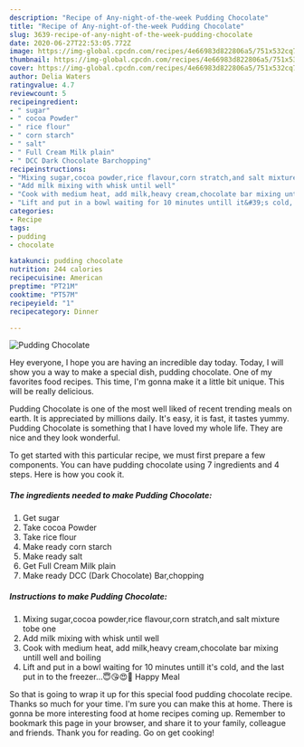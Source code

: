 ```yaml
---
description: "Recipe of Any-night-of-the-week Pudding Chocolate"
title: "Recipe of Any-night-of-the-week Pudding Chocolate"
slug: 3639-recipe-of-any-night-of-the-week-pudding-chocolate
date: 2020-06-27T22:53:05.772Z
image: https://img-global.cpcdn.com/recipes/4e66983d822806a5/751x532cq70/pudding-chocolate-recipe-main-photo.jpg
thumbnail: https://img-global.cpcdn.com/recipes/4e66983d822806a5/751x532cq70/pudding-chocolate-recipe-main-photo.jpg
cover: https://img-global.cpcdn.com/recipes/4e66983d822806a5/751x532cq70/pudding-chocolate-recipe-main-photo.jpg
author: Delia Waters
ratingvalue: 4.7
reviewcount: 5
recipeingredient:
- " sugar"
- " cocoa Powder"
- " rice flour"
- " corn starch"
- " salt"
- " Full Cream Milk plain"
- " DCC Dark Chocolate Barchopping"
recipeinstructions:
- "Mixing sugar,cocoa powder,rice flavour,corn stratch,and salt mixture tobe one"
- "Add milk mixing with whisk until well"
- "Cook with medium heat, add milk,heavy cream,chocolate bar mixing untill well and boiling"
- "Lift and put in a bowl waiting for 10 minutes untill it&#39;s cold, and the last put in to the freezer...😇😘😍🙏 Happy Meal"
categories:
- Recipe
tags:
- pudding
- chocolate

katakunci: pudding chocolate 
nutrition: 244 calories
recipecuisine: American
preptime: "PT21M"
cooktime: "PT57M"
recipeyield: "1"
recipecategory: Dinner

---
```



![Pudding Chocolate](https://img-global.cpcdn.com/recipes/4e66983d822806a5/751x532cq70/pudding-chocolate-recipe-main-photo.jpg)

Hey everyone, I hope you are having an incredible day today. Today, I will show you a way to make a special dish, pudding chocolate. One of my favorites food recipes. This time, I'm gonna make it a little bit unique. This will be really delicious.

Pudding Chocolate is one of the most well liked of recent trending meals on earth. It is appreciated by millions daily. It's easy, it is fast, it tastes yummy. Pudding Chocolate is something that I have loved my whole life. They are nice and they look wonderful.




To get started with this particular recipe, we must first prepare a few components. You can have pudding chocolate using 7 ingredients and 4 steps. Here is how you cook it.

<!--inarticleads1-->

##### The ingredients needed to make Pudding Chocolate:

1. Get  sugar
1. Take  cocoa Powder
1. Take  rice flour
1. Make ready  corn starch
1. Make ready  salt
1. Get  Full Cream Milk plain
1. Make ready  DCC (Dark Chocolate) Bar,chopping




<!--inarticleads2-->

##### Instructions to make Pudding Chocolate:

1. Mixing sugar,cocoa powder,rice flavour,corn stratch,and salt mixture tobe one
1. Add milk mixing with whisk until well
1. Cook with medium heat, add milk,heavy cream,chocolate bar mixing untill well and boiling
1. Lift and put in a bowl waiting for 10 minutes untill it&#39;s cold, and the last put in to the freezer...😇😘😍🙏 Happy Meal




So that is going to wrap it up for this special food pudding chocolate recipe. Thanks so much for your time. I'm sure you can make this at home. There is gonna be more interesting food at home recipes coming up. Remember to bookmark this page in your browser, and share it to your family, colleague and friends. Thank you for reading. Go on get cooking!

